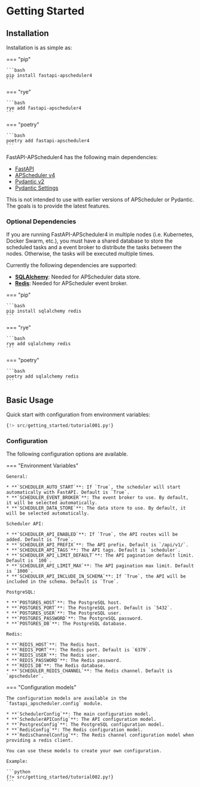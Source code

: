 # Getting Started

## Installation

Installation is as simple as:

=== "pip"

    ```bash
    pip install fastapi-apscheduler4
    ```
=== "rye"

    ```bash
    rye add fastapi-apscheduler4
    ```
=== "poetry"

    ```bash
    poetry add fastapi-apscheduler4
    ```

FastAPI-APScheduler4 has the following main dependencies:

* [FastAPI](https://fastapi.tiangolo.com/)
* [APScheduler v4](https://apscheduler.readthedocs.io/en/master/)
* [Pydantic v2](https://pydantic-docs.helpmanual.io/)
* [Pydantic Settings](https://pydantic-settings.readthedocs.io/en/latest/)

This is not intended to use with earlier versions of APScheduler or Pydantic. The goals is to provide the latest features.

### Optional Dependencies

If you are running FastAPI-APScheduler4 in multiple nodes (i.e. Kubernetes, Docker Swarm, etc.), you must have a shared database to store the scheduled tasks and
a event broker to distribute the tasks between the nodes. Otherwise, the tasks will be executed multiple times.

Currently the following dependencies are supported:

* **[SQLAlchemy](https://www.sqlalchemy.org/)**: Needed for APScheduler data store.
* **[Redis](https://redis.io/)**: Needed for APScheduler event broker.

=== "pip"


    ```bash
    pip install sqlalchemy redis
    ```

=== "rye"

    ```bash
    rye add sqlalchemy redis
    ```

=== "poetry"

    ```bash
    poetry add sqlalchemy redis
    ```

## Basic Usage

Quick start with configuration from environment variables:

```python
{!> src/getting_started/tutorial001.py!}
```

### Configuration

The following configuration options are available.

=== "Environment Variables"

    General:

    * **`SCHEDULER_AUTO_START`**: If `True`, the scheduler will start automatically with FastAPI. Default is `True`.
    * **`SCHEDULER_EVENT_BROKER`**: The event broker to use. By default, it will be selected automatically.
    * **`SCHEDULER_DATA_STORE`**: The data store to use. By default, it will be selected automatically.

    Scheduler API:

    * **`SCHEDULER_API_ENABLED`**: If `True`, the API routes will be added. Default is `True`.
    * **`SCHEDULER_API_PREFIX`**: The API prefix. Default is `/api/v1/`.
    * **`SCHEDULER_API_TAGS`**: The API tags. Default is `scheduler`.
    * **`SCHEDULER_API_LIMIT_DEFAULT`**: The API pagination default limit. Default is `100`.
    * **`SCHEDULER_API_LIMIT_MAX`**: The API pagination max limit. Default is `1000`.
    * **`SCHEDULER_API_INCLUDE_IN_SCHEMA`**: If `True`, the API will be included in the schema. Default is `True`.

    PostgreSQL:

    * **`POSTGRES_HOST`**: The PostgreSQL host.
    * **`POSTGRES_PORT`**: The PostgreSQL port. Default is `5432`.
    * **`POSTGRES_USER`**: The PostgreSQL user.
    * **`POSTGRES_PASSWORD`**: The PostgreSQL password.
    * **`POSTGRES_DB`**: The PostgreSQL database.

    Redis:

    * **`REDIS_HOST`**: The Redis host.
    * **`REDIS_PORT`**: The Redis port. Default is `6379`.
    * **`REDIS_USER`**: The Redis user.
    * **`REDIS_PASSWORD`**: The Redis password.
    * **`REDIS_DB`**: The Redis database.
    * **`SCHEDULER_REDIS_CHANNEL`**: The Redis channel. Default is `apscheduler`.

=== "Configuration models"

    The configuration models are available in the `fastapi_apscheduler.config` module.

    * **`SchedulerConfig`**: The main configuration model.
    * **`SchedulerAPIConfig`**: The API configuration model.
    * **`PostgresConfig`**: The PostgreSQL configuration model.
    * **`RedisConfig`**: The Redis configuration model.
    * **`RedisChannelConfig`**: The Redis channel configuration model when providing a redis client.

    You can use these models to create your own configuration.

    Example:

    ```python
    {!> src/getting_started/tutorial002.py!}
    ```
